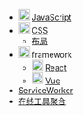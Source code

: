 - <img src="https://img.icons8.com/?size=20&id=108784&format=png&color=000000" alt="javascript icon" width="20" /> [JavaScript](./doc/javascript.md)
- <img src="https://img.icons8.com/?size=20&id=7gdY5qNXaKC0&format=png&color=000000" alt="css icon" width="20"/> [CSS](./doc/css/css.md)
  - [布局](./doc/css/layout.md)
- <img src="https://img.icons8.com/?size=20&id=12160&format=png&color=000000" width="20"/> framework
  - <img src="https://favicon.im/react.dev" alt="react.dev favicon" width="20"/> [React](./doc/React.md)
  - <img src="https://favicon.im/vuejs.org" alt="vuejs.org favicon" width="20"/> [Vue](./doc/Vue.md)
- [ServiceWorker](./doc/service-worker.md)
- [在线工具聚合](./doc/tools-cluster.md)
